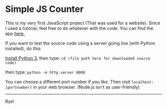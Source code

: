 # Simple JS Counter 
This is my very first JavaScript project (That was used for a website). Since I used a tutorial, feel free to do whatever with the code. You can find the app [here.](https://anicount.netlify.app)

If you want to test the source code using a server going live (with Python installed), do this:

[Install Python 3](https://www.python.org/downloads/), then type:
`cd (file path here for downloaded source code)`

then type:
`python -m http.server 8000`

You can choose a different port number if you like.
Then visit `localhost:[portnumber]` in your web browser.
(Node.js isn't as user-friendly)

__________________________________________________________________________________________________________
Bye!
 
